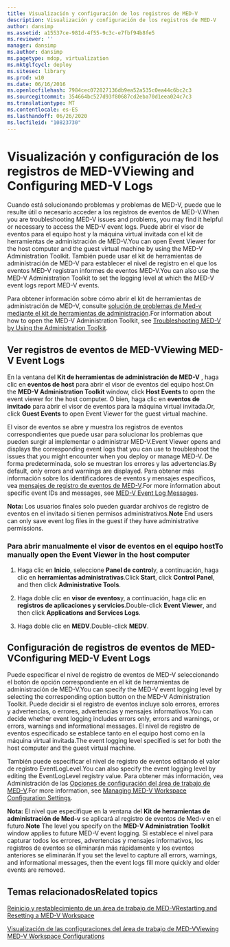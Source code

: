 ```yaml
---
title: Visualización y configuración de los registros de MED-V
description: Visualización y configuración de los registros de MED-V
author: dansimp
ms.assetid: a15537ce-981d-4f55-9c3c-e7fbf94b8fe5
ms.reviewer: ''
manager: dansimp
ms.author: dansimp
ms.pagetype: mdop, virtualization
ms.mktglfcycl: deploy
ms.sitesec: library
ms.prod: w10
ms.date: 06/16/2016
ms.openlocfilehash: 7984cec072827136db9ea52a535c0ea44c6bc2c3
ms.sourcegitcommit: 354664bc527d93f80687cd2eba70d1eea024c7c3
ms.translationtype: MT
ms.contentlocale: es-ES
ms.lasthandoff: 06/26/2020
ms.locfileid: "10823730"
---
```

# <span data-ttu-id="04a92-103">Visualización y configuración de los registros de MED-V</span><span class="sxs-lookup"><span data-stu-id="04a92-103">Viewing and Configuring MED-V Logs</span></span>


<span data-ttu-id="04a92-104">Cuando está solucionando problemas y problemas de MED-V, puede que le resulte útil o necesario acceder a los registros de eventos de MED-V.</span><span class="sxs-lookup"><span data-stu-id="04a92-104">When you are troubleshooting MED-V issues and problems, you may find it helpful or necessary to access the MED-V event logs.</span></span> <span data-ttu-id="04a92-105">Puede abrir el visor de eventos para el equipo host y la máquina virtual invitada con el kit de herramientas de administración de MED-V.</span><span class="sxs-lookup"><span data-stu-id="04a92-105">You can open Event Viewer for the host computer and the guest virtual machine by using the MED-V Administration Toolkit.</span></span> <span data-ttu-id="04a92-106">También puede usar el kit de herramientas de administración de MED-V para establecer el nivel de registro en el que los eventos MED-V registran informes de eventos MED-V.</span><span class="sxs-lookup"><span data-stu-id="04a92-106">You can also use the MED-V Administration Toolkit to set the logging level at which the MED-V event logs report MED-V events.</span></span>

<span data-ttu-id="04a92-107">Para obtener información sobre cómo abrir el kit de herramientas de administración de MED-V, consulte [solución de problemas de Med-v mediante el kit de herramientas de administración](troubleshooting-med-v-by-using-the-administration-toolkit.md).</span><span class="sxs-lookup"><span data-stu-id="04a92-107">For information about how to open the MED-V Administration Toolkit, see [Troubleshooting MED-V by Using the Administration Toolkit](troubleshooting-med-v-by-using-the-administration-toolkit.md).</span></span>

## <span data-ttu-id="04a92-108">Ver registros de eventos de MED-V</span><span class="sxs-lookup"><span data-stu-id="04a92-108">Viewing MED-V Event Logs</span></span>


<span data-ttu-id="04a92-109">En la ventana del **Kit de herramientas de administración de MED-V** , haga clic en **eventos de host** para abrir el visor de eventos del equipo host.</span><span class="sxs-lookup"><span data-stu-id="04a92-109">On the **MED-V Administration Toolkit** window, click **Host Events** to open the event viewer for the host computer.</span></span> <span data-ttu-id="04a92-110">O bien, haga clic en **eventos de invitado** para abrir el visor de eventos para la máquina virtual invitada.</span><span class="sxs-lookup"><span data-stu-id="04a92-110">Or, click **Guest Events** to open Event Viewer for the guest virtual machine.</span></span>

<span data-ttu-id="04a92-111">El visor de eventos se abre y muestra los registros de eventos correspondientes que puede usar para solucionar los problemas que pueden surgir al implementar o administrar MED-V.</span><span class="sxs-lookup"><span data-stu-id="04a92-111">Event Viewer opens and displays the corresponding event logs that you can use to troubleshoot the issues that you might encounter when you deploy or manage MED-V.</span></span> <span data-ttu-id="04a92-112">De forma predeterminada, solo se muestran los errores y las advertencias.</span><span class="sxs-lookup"><span data-stu-id="04a92-112">By default, only errors and warnings are displayed.</span></span> <span data-ttu-id="04a92-113">Para obtener más información sobre los identificadores de eventos y mensajes específicos, vea [mensajes de registro de eventos de MED-V](med-v-event-log-messages.md).</span><span class="sxs-lookup"><span data-stu-id="04a92-113">For more information about specific event IDs and messages, see [MED-V Event Log Messages](med-v-event-log-messages.md).</span></span>

<span data-ttu-id="04a92-114">**Nota:**  Los usuarios finales solo pueden guardar archivos de registro de eventos en el invitado si tienen permisos administrativos.</span><span class="sxs-lookup"><span data-stu-id="04a92-114">**Note** End users can only save event log files in the guest if they have administrative permissions.</span></span>

 

### <span data-ttu-id="04a92-115">Para abrir manualmente el visor de eventos en el equipo host</span><span class="sxs-lookup"><span data-stu-id="04a92-115">To manually open the Event Viewer in the host computer</span></span>

1.  <span data-ttu-id="04a92-116">Haga clic en **Inicio**, seleccione **Panel de control**y, a continuación, haga clic en **herramientas administrativas**.</span><span class="sxs-lookup"><span data-stu-id="04a92-116">Click **Start**, click **Control Panel**, and then click **Administrative Tools**.</span></span>

2.  <span data-ttu-id="04a92-117">Haga doble clic en **visor de eventos**y, a continuación, haga clic en **registros de aplicaciones y servicios**.</span><span class="sxs-lookup"><span data-stu-id="04a92-117">Double-click **Event Viewer**, and then click **Applications and Services Logs**.</span></span>

3.  <span data-ttu-id="04a92-118">Haga doble clic en **MEDV**.</span><span class="sxs-lookup"><span data-stu-id="04a92-118">Double-click **MEDV**.</span></span>

## <span data-ttu-id="04a92-119">Configuración de registros de eventos de MED-V</span><span class="sxs-lookup"><span data-stu-id="04a92-119">Configuring MED-V Event Logs</span></span>


<span data-ttu-id="04a92-120">Puede especificar el nivel de registro de eventos de MED-V seleccionando el botón de opción correspondiente en el kit de herramientas de administración de MED-V.</span><span class="sxs-lookup"><span data-stu-id="04a92-120">You can specify the MED-V event logging level by selecting the corresponding option button on the MED-V Administration Toolkit.</span></span> <span data-ttu-id="04a92-121">Puede decidir si el registro de eventos incluye solo errores, errores y advertencias, o errores, advertencias y mensajes informativos.</span><span class="sxs-lookup"><span data-stu-id="04a92-121">You can decide whether event logging includes errors only, errors and warnings, or errors, warnings and informational messages.</span></span> <span data-ttu-id="04a92-122">El nivel de registro de eventos especificado se establece tanto en el equipo host como en la máquina virtual invitada.</span><span class="sxs-lookup"><span data-stu-id="04a92-122">The event logging level specified is set for both the host computer and the guest virtual machine.</span></span>

<span data-ttu-id="04a92-123">También puede especificar el nivel de registro de eventos editando el valor de registro EventLogLevel.</span><span class="sxs-lookup"><span data-stu-id="04a92-123">You can also specify the event logging level by editing the EventLogLevel registry value.</span></span> <span data-ttu-id="04a92-124">Para obtener más información, vea Administración de las [Opciones de configuración del área de trabajo de MED-V](managing-med-v-workspace-configuration-settings.md).</span><span class="sxs-lookup"><span data-stu-id="04a92-124">For more information, see [Managing MED-V Workspace Configuration Settings](managing-med-v-workspace-configuration-settings.md).</span></span>

<span data-ttu-id="04a92-125">**Nota:**  El nivel que especifique en la ventana del **Kit de herramientas de administración de Med-v** se aplicará al registro de eventos de Med-v en el futuro.</span><span class="sxs-lookup"><span data-stu-id="04a92-125">**Note** The level you specify on the **MED-V Administration Toolkit** window applies to future MED-V event logging.</span></span> <span data-ttu-id="04a92-126">Si establece el nivel para capturar todos los errores, advertencias y mensajes informativos, los registros de eventos se eliminarán más rápidamente y los eventos anteriores se eliminarán.</span><span class="sxs-lookup"><span data-stu-id="04a92-126">If you set the level to capture all errors, warnings, and informational messages, then the event logs fill more quickly and older events are removed.</span></span>

 

## <span data-ttu-id="04a92-127">Temas relacionados</span><span class="sxs-lookup"><span data-stu-id="04a92-127">Related topics</span></span>


[<span data-ttu-id="04a92-128">Reinicio y restablecimiento de un área de trabajo de MED-V</span><span class="sxs-lookup"><span data-stu-id="04a92-128">Restarting and Resetting a MED-V Workspace</span></span>](restarting-and-resetting-a-med-v-workspace.md)

[<span data-ttu-id="04a92-129">Visualización de las configuraciones del área de trabajo de MED-V</span><span class="sxs-lookup"><span data-stu-id="04a92-129">Viewing MED-V Workspace Configurations</span></span>](viewing-med-v-workspace-configurations.md)

 

 





